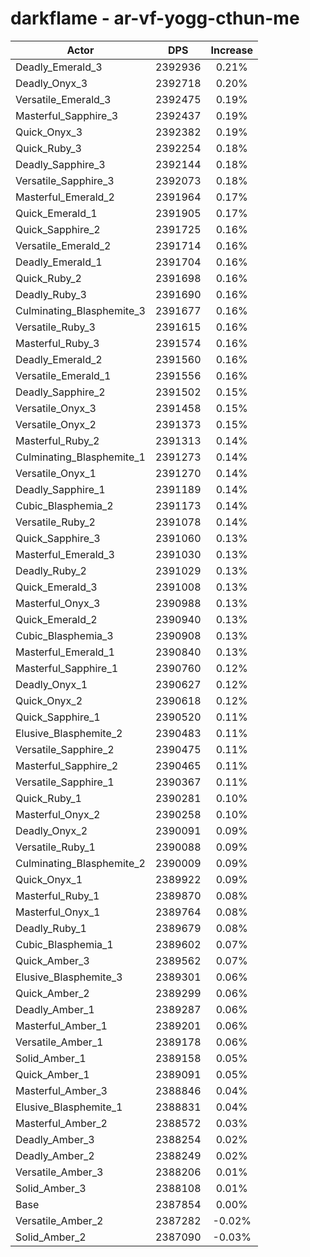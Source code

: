 # darkflame - ar-vf-yogg-cthun-me
| Actor | DPS | Increase |
|---|:---:|:---:|
|Deadly_Emerald_3|2392936|0.21%|
|Deadly_Onyx_3|2392718|0.20%|
|Versatile_Emerald_3|2392475|0.19%|
|Masterful_Sapphire_3|2392437|0.19%|
|Quick_Onyx_3|2392382|0.19%|
|Quick_Ruby_3|2392254|0.18%|
|Deadly_Sapphire_3|2392144|0.18%|
|Versatile_Sapphire_3|2392073|0.18%|
|Masterful_Emerald_2|2391964|0.17%|
|Quick_Emerald_1|2391905|0.17%|
|Quick_Sapphire_2|2391725|0.16%|
|Versatile_Emerald_2|2391714|0.16%|
|Deadly_Emerald_1|2391704|0.16%|
|Quick_Ruby_2|2391698|0.16%|
|Deadly_Ruby_3|2391690|0.16%|
|Culminating_Blasphemite_3|2391677|0.16%|
|Versatile_Ruby_3|2391615|0.16%|
|Masterful_Ruby_3|2391574|0.16%|
|Deadly_Emerald_2|2391560|0.16%|
|Versatile_Emerald_1|2391556|0.16%|
|Deadly_Sapphire_2|2391502|0.15%|
|Versatile_Onyx_3|2391458|0.15%|
|Versatile_Onyx_2|2391373|0.15%|
|Masterful_Ruby_2|2391313|0.14%|
|Culminating_Blasphemite_1|2391273|0.14%|
|Versatile_Onyx_1|2391270|0.14%|
|Deadly_Sapphire_1|2391189|0.14%|
|Cubic_Blasphemia_2|2391173|0.14%|
|Versatile_Ruby_2|2391078|0.14%|
|Quick_Sapphire_3|2391060|0.13%|
|Masterful_Emerald_3|2391030|0.13%|
|Deadly_Ruby_2|2391029|0.13%|
|Quick_Emerald_3|2391008|0.13%|
|Masterful_Onyx_3|2390988|0.13%|
|Quick_Emerald_2|2390940|0.13%|
|Cubic_Blasphemia_3|2390908|0.13%|
|Masterful_Emerald_1|2390840|0.13%|
|Masterful_Sapphire_1|2390760|0.12%|
|Deadly_Onyx_1|2390627|0.12%|
|Quick_Onyx_2|2390618|0.12%|
|Quick_Sapphire_1|2390520|0.11%|
|Elusive_Blasphemite_2|2390483|0.11%|
|Versatile_Sapphire_2|2390475|0.11%|
|Masterful_Sapphire_2|2390465|0.11%|
|Versatile_Sapphire_1|2390367|0.11%|
|Quick_Ruby_1|2390281|0.10%|
|Masterful_Onyx_2|2390258|0.10%|
|Deadly_Onyx_2|2390091|0.09%|
|Versatile_Ruby_1|2390088|0.09%|
|Culminating_Blasphemite_2|2390009|0.09%|
|Quick_Onyx_1|2389922|0.09%|
|Masterful_Ruby_1|2389870|0.08%|
|Masterful_Onyx_1|2389764|0.08%|
|Deadly_Ruby_1|2389679|0.08%|
|Cubic_Blasphemia_1|2389602|0.07%|
|Quick_Amber_3|2389562|0.07%|
|Elusive_Blasphemite_3|2389301|0.06%|
|Quick_Amber_2|2389299|0.06%|
|Deadly_Amber_1|2389287|0.06%|
|Masterful_Amber_1|2389201|0.06%|
|Versatile_Amber_1|2389178|0.06%|
|Solid_Amber_1|2389158|0.05%|
|Quick_Amber_1|2389091|0.05%|
|Masterful_Amber_3|2388846|0.04%|
|Elusive_Blasphemite_1|2388831|0.04%|
|Masterful_Amber_2|2388572|0.03%|
|Deadly_Amber_3|2388254|0.02%|
|Deadly_Amber_2|2388249|0.02%|
|Versatile_Amber_3|2388206|0.01%|
|Solid_Amber_3|2388108|0.01%|
|Base|2387854|0.00%|
|Versatile_Amber_2|2387282|-0.02%|
|Solid_Amber_2|2387090|-0.03%|

